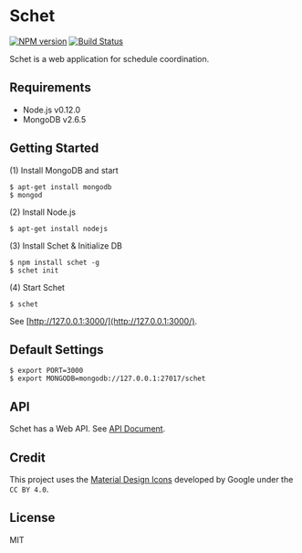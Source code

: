 # Schet

[![NPM version][npm-image]][npm-url] [![Build Status](https://travis-ci.org/shrhdk/schet.svg?branch=master)](travis-url)

Schet is a web application for schedule coordination.

## Requirements

- Node.js v0.12.0
- MongoDB v2.6.5

## Getting Started

(1) Install MongoDB and start

```
$ apt-get install mongodb
$ mongod
```

(2) Install Node.js

```
$ apt-get install nodejs
```

(3) Install Schet & Initialize DB

```
$ npm install schet -g
$ schet init
```

(4) Start Schet

```
$ schet
```

See [http://127.0.0.1:3000/](http://127.0.0.1:3000/).

## Default Settings

```
$ export PORT=3000
$ export MONGODB=mongodb://127.0.0.1:27017/schet
```

## API

Schet has a Web API. See [API Document](doc/API.md).

## Credit

This project uses the [Material Design Icons](https://github.com/google/material-design-icons) developed by Google under the `CC BY 4.0`.

## License

MIT

[npm-url]: https://npmjs.org/package/schet
[npm-image]: https://badge.fury.io/js/schet.svg
[travis-url]: https://travis-ci.org/shrhdk/schet

